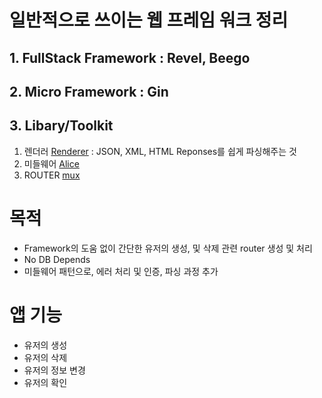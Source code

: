 # 일반적으로 쓰이는 웹 프레임 워크 정리

## 1. FullStack Framework : Revel, Beego

## 2. Micro Framework : Gin

## 3. Libary/Toolkit
1. 렌더러 [Renderer](https://github.com/unrolled/render) : JSON, XML, HTML Reponses를 쉽게 파싱해주는 것 
2. 미들웨어 [Alice](https://github.com/justinas/alice) 
3. ROUTER [mux](https://github.com/gorilla/mux)

# 목적
- Framework의 도움 없이 간단한 유저의 생성, 및 삭제 관련 router 생성 및 처리
- No DB Depends
- 미들웨어 패턴으로, 에러 처리 및 인증, 파싱 과정 추가

# 앱 기능
- 유저의 생성
- 유저의 삭제
- 유저의 정보 변경
- 유저의 확인


